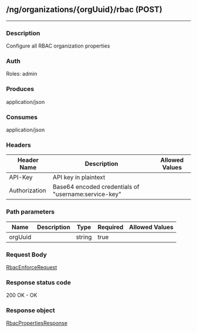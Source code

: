## /ng/organizations/{orgUuid}/rbac (POST)
---
### Description
Configure all RBAC organization properties
### Auth
Roles: admin
### Produces
application/json
### Consumes
application/json
### Headers
| Header Name | Description | Allowed Values |
| ----------- | ----------- | ----------- |
| API-Key | API key in plaintext |  |
| Authorization | Base64 encoded credentials of &quot;username:service-key&quot; |  |
### Path parameters
| Name | Description | Type | Required | Allowed Values |
| ----------- | ----------- | ----------- | ----------- | ----------- |
| orgUuid |  | string | true |  |
### Request Body
[RbacEnforceRequest](<../../objects/RbacEnforceRequest.md>)
### Response status code
200 OK - OK
### Response object
[RbacPropertiesResponse](<../../objects/RbacPropertiesResponse.md>)
